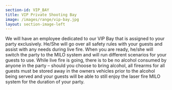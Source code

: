 ```yaml
---
section-id: VIP_BAY
title: VIP Private Shooting Bay
image: /images/range/vip-bay.jpg
layout: section-image-left
---
```


We will have an employee dedicated to our VIP Bay that is assigned to your party exclusively.  He/She will go over all safety rules with your guests and assist with any needs during live fire. When you are ready, he/she will switch the party to the MILO system and  will run different scenarios for your guests to use. While live fire is going, there is to be no alcohol consumed by anyone in the party – should you choose to bring alcohol, all firearms for all guests must be stored away in the owners vehicles prior to the alcohol being served and your guests will be able to still enjoy the laser fire MILO system for the duration of your party. 